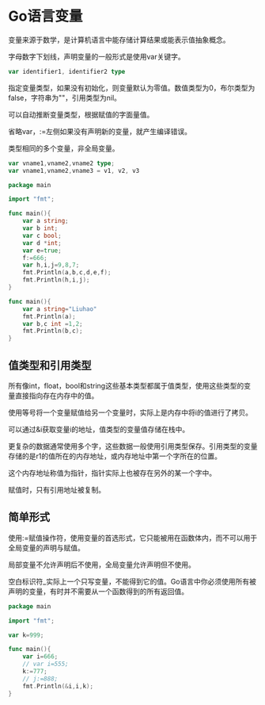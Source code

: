# Go语言变量

变量来源于数学，是计算机语言中能存储计算结果或能表示值抽象概念。

字母数字下划线，声明变量的一般形式是使用var关键字。

```go
var identifier1, identifier2 type
```

指定变量类型，如果没有初始化，则变量默认为零值。数值类型为0，布尔类型为false，字符串为""，引用类型为nil。

可以自动推断变量类型，根据赋值的字面量值。

省略var，:=左侧如果没有声明新的变量，就产生编译错误。

类型相同的多个变量，非全局变量。

```go
var vname1,vname2,vname2 type;
var vname1,vname2,vname3 = v1, v2, v3
```

```go
package main

import "fmt";

func main(){
	var a string;
	var b int;
	var c bool;
	var d *int;
	var e=true;
	f:=666;
	var h,i,j=9,8,7;
	fmt.Println(a,b,c,d,e,f);
	fmt.Println(h,i,j);
}

func main(){
	var a string="Liuhao"
	fmt.Println(a);
	var b,c int =1,2;
	fmt.Println(b,c);
}
```

## 值类型和引用类型

所有像int，float，bool和string这些基本类型都属于值类型，使用这些类型的变量直接指向存在内存中的值。

使用等号将一个变量赋值给另一个变量时，实际上是内存中将i的值进行了拷贝。

可以通过&i获取变量i的地址，值类型的变量值存储在栈中。

更复杂的数据通常使用多个字，这些数据一般使用引用类型保存。引用类型的变量存储的是r1的值所在的内存地址，或内存地址中第一个字所在的位置。

这个内存地址称值为指针，指针实际上也被存在另外的某一个字中。

赋值时，只有引用地址被复制。

## 简单形式

使用:=赋值操作符，使用变量的首选形式，它只能被用在函数体内，而不可以用于全局变量的声明与赋值。

局部变量不允许声明后不使用，全局变量允许声明但不使用。

空白标识符_实际上一个只写变量，不能得到它的值。Go语言中你必须使用所有被声明的变量，有时并不需要从一个函数得到的所有返回值。

```go
package main

import "fmt";

var k=999;

func main(){
	var i=666;
	// var i=555;
	k:=777;
	// j:=888;
	fmt.Println(&i,i,k);
}

```

